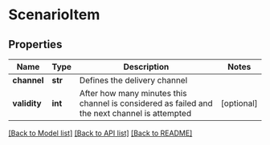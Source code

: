 # ScenarioItem

## Properties
Name | Type | Description | Notes
------------ | ------------- | ------------- | -------------
**channel** | **str** | Defines the delivery channel | 
**validity** | **int** | After how many minutes this channel is considered as failed and the next channel is attempted | [optional] 

[[Back to Model list]](../README.md#documentation-for-models) [[Back to API list]](../README.md#documentation-for-api-endpoints) [[Back to README]](../README.md)


